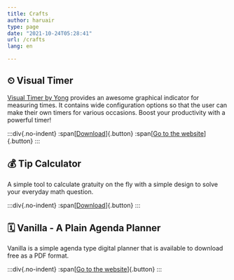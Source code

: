 ```yaml
---
title: Crafts
author: haruair
type: page
date: "2021-10-24T05:28:41"
url: /crafts
lang: en

---
```


## ⏲ Visual Timer

[Visual Timer by Yong](https://apps.apple.com/app/id1458639178) provides an awesome graphical indicator for
measuring times. It contains wide configuration options so that the
user can make their own timers for various occasions. Boost your
productivity with a powerful timer!

:::div{.no-indent}
:span[[Download](https://apps.apple.com/app/id1458639178)]{.button}
:span[[Go to the website](https://visualtimer.edykim.com)]{.button}
:::


## 💰 Tip Calculator

A simple tool to calculate gratuity on the fly with a simple design to
solve your everyday math question.

:::div{.no-indent}
:span[[Download](https://apps.apple.com/app/id1472171816)]{.button}
:::


## 🗓 Vanilla - A Plain Agenda Planner

Vanilla is a simple agenda type digital planner that is available to
download free as a PDF format.

:::div{.no-indent}
:span[[Go to the website](https://note.edykim.com/)]{.button}
:::
